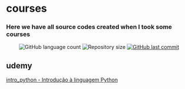 # courses
### Here we have all source codes created when I took some courses

<p align="center">
  <img alt="GitHub language count" src="https://img.shields.io/github/languages/count/DevCouty/courses?color=%2304D361">

  <img alt="Repository size" src="https://img.shields.io/github/repo-size/DevCouty/courses">
  
  <a href="https://github.com/DevCouty/courses/commits/master">
    <img alt="GitHub last commit" src="https://img.shields.io/github/last-commit/DevCouty/courses">
  </a>

</p>

## udemy
<a href="https://www.udemy.com/course/intro_python">intro_python - Introdução à linguagem Python</a>